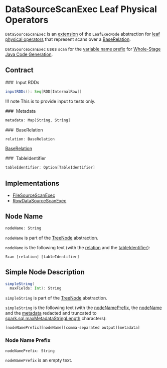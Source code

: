 # DataSourceScanExec Leaf Physical Operators

`DataSourceScanExec` is an [extension](#contract) of the `LeafExecNode` abstraction for [leaf physical operators](#implementations) that represent scans over a [BaseRelation](#relation).

`DataSourceScanExec` uses `scan` for the [variable name prefix](CodegenSupport.md#variablePrefix) for [Whole-Stage Java Code Generation](../whole-stage-code-generation/index.md).

## Contract

### <span id="inputRDDs"> Input RDDs

```scala
inputRDDs(): Seq[RDD[InternalRow]]
```

!!! note
    This is to provide input to tests only.

### <span id="metadata"> Metadata

```scala
metadata: Map[String, String]
```

### <span id="relation"> BaseRelation

```scala
relation: BaseRelation
```

[BaseRelation](../BaseRelation.md)

### <span id="tableIdentifier"> TableIdentifier

```scala
tableIdentifier: Option[TableIdentifier]
```

## Implementations

* [FileSourceScanExec](FileSourceScanExec.md)
* [RowDataSourceScanExec](RowDataSourceScanExec.md)

## <span id="nodeName"> Node Name

```scala
nodeName: String
```

`nodeName` is part of the [TreeNode](../catalyst/TreeNode.md#nodeName) abstraction.

`nodeName` is the following text (with the [relation](#relation) and the [tableIdentifier](#tableIdentifier)):

```text
Scan [relation] [tableIdentifier]
```

## <span id="simpleString"> Simple Node Description

```scala
simpleString(
  maxFields: Int): String
```

`simpleString` is part of the [TreeNode](../catalyst/TreeNode.md#simpleString) abstraction.

`simpleString` is the following text (with the [nodeNamePrefix](#nodeNamePrefix), the [nodeName](#nodeName) and the [metadata](#metadata) redacted and truncated to [spark.sql.maxMetadataStringLength](../configuration-properties.md#spark.sql.maxMetadataStringLength) characters):

```text
[nodeNamePrefix][nodeName][comma-separated output][metadata]
```

### <span id="nodeNamePrefix"> Node Name Prefix

```scala
nodeNamePrefix: String
```

`nodeNamePrefix` is an empty text.
